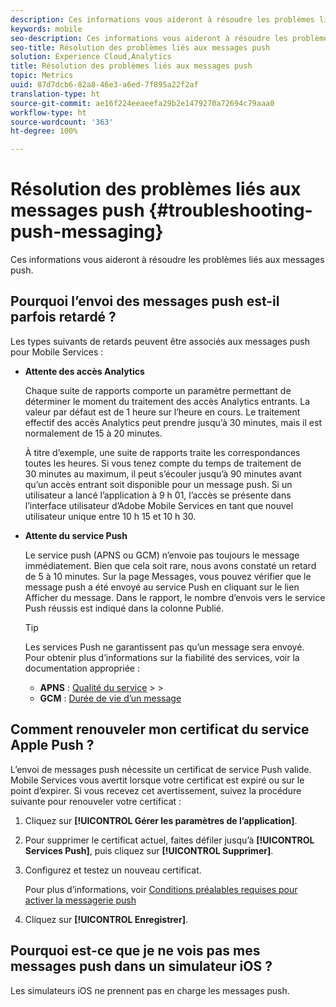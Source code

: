 ```yaml
---
description: Ces informations vous aideront à résoudre les problèmes liés aux messages push.
keywords: mobile
seo-description: Ces informations vous aideront à résoudre les problèmes liés aux messages push.
seo-title: Résolution des problèmes liés aux messages push
solution: Experience Cloud,Analytics
title: Résolution des problèmes liés aux messages push
topic: Metrics
uuid: 87d7dcb6-82a8-46e3-a6ed-7f895a22f2af
translation-type: ht
source-git-commit: ae16f224eeaeefa29b2e1479270a72694c79aaa0
workflow-type: ht
source-wordcount: '363'
ht-degree: 100%

---
```



# Résolution des problèmes liés aux messages push {#troubleshooting-push-messaging}

Ces informations vous aideront à résoudre les problèmes liés aux messages push.

## Pourquoi l’envoi des messages push est-il parfois retardé ?

Les types suivants de retards peuvent être associés aux messages push pour Mobile Services :

* **Attente des accès Analytics**

   Chaque suite de rapports comporte un paramètre permettant de déterminer le moment du traitement des accès Analytics entrants. La valeur par défaut est de 1 heure sur l’heure en cours. Le traitement effectif des accès Analytics peut prendre jusqu’à 30 minutes, mais il est normalement de 15 à 20 minutes.

   À titre d’exemple, une suite de rapports traite les correspondances toutes les heures. Si vous tenez compte du temps de traitement de 30 minutes au maximum, il peut s’écouler jusqu’à 90 minutes avant qu’un accès entrant soit disponible pour un message push. Si un utilisateur a lancé l’application à 9 h 01, l’accès se présente dans l’interface utilisateur d’Adobe Mobile Services en tant que nouvel utilisateur unique entre 10 h 15 et 10 h 30.

* **Attente du service Push**

   Le service push (APNS ou GCM) n’envoie pas toujours le message immédiatement. Bien que cela soit rare, nous avons constaté un retard de 5 à 10 minutes. Sur la page Messages, vous pouvez vérifier que le message push a été envoyé au service Push en cliquant sur le lien Afficher du message. Dans le rapport, le nombre d’envois vers le service Push réussis est indiqué dans la colonne Publié.

   >[!TIP]
   >
   >Les services Push ne garantissent pas qu’un message sera envoyé. Pour obtenir plus d’informations sur la fiabilité des services, voir la documentation appropriée :
   >
   >* **APNS** : [Qualité du service](https://developer.apple.com/documentation/usernotifications)
      >
      >
   * **GCM** : [Durée de vie d’un message](https://developers.google.com/cloud-messaging/concept-options)


## Comment renouveler mon certificat du service Apple Push ?

L’envoi de messages push nécessite un certificat de service Push valide. Mobile Services vous avertit lorsque votre certificat est expiré ou sur le point d’expirer. Si vous recevez cet avertissement, suivez la procédure suivante pour renouveler votre certificat :

1. Cliquez sur **[!UICONTROL Gérer les paramètres de l’application]**.
2. Pour supprimer le certificat actuel, faites défiler jusqu’à **[!UICONTROL Services Push]**, puis cliquez sur **[!UICONTROL Supprimer]**.
3. Configurez et testez un nouveau certificat.

   Pour plus d’informations, voir [Conditions préalables requises pour activer la messagerie push](/help/using/c-manage-app-settings/c-mob-confg-app/configure-push-messaging/prerequisites-push-messaging.md)

4. Cliquez sur **[!UICONTROL Enregistrer]**.

## Pourquoi est-ce que je ne vois pas mes messages push dans un simulateur iOS ?

Les simulateurs iOS ne prennent pas en charge les messages push.
